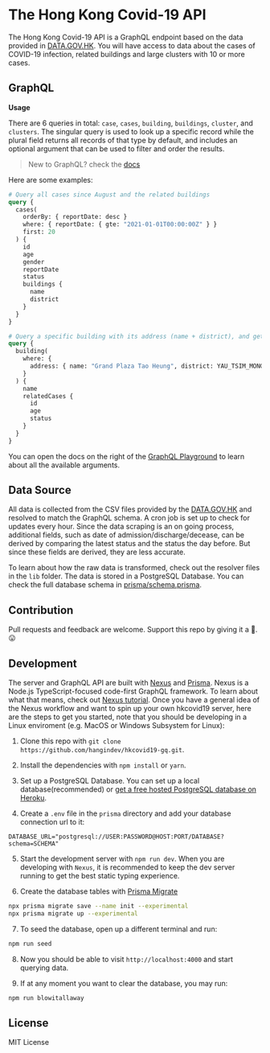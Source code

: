 # The Hong Kong Covid-19 API

The Hong Kong Covid-19 API is a GraphQL endpoint based on the data provided in [DATA.GOV.HK](https://data.gov.hk/en-data/dataset/hk-dh-chpsebcddr-novel-infectious-agent). You will have access to data about the cases of COVID-19 infection, related buildings and large clusters with 10 or more cases.

## GraphQL

**Usage**

There are 6 queries in total: `case`, `cases`, `building`, `buildings`, `cluster`, and `clusters`.
The singular query is used to look up a specific record while the plural field returns all records of that type by default, and includes an optional argument that can be used to filter and order the results.

> New to GraphQL? check the [docs](https://graphql.org/learn/)

Here are some examples:

```graphql
# Query all cases since August and the related buildings
query {
  cases(
    orderBy: { reportDate: desc }
    where: { reportDate: { gte: "2021-01-01T00:00:00Z" } }
    first: 20
  ) {
    id
    age
    gender
    reportDate
    status
    buildings {
      name
      district
    }
  }
}
```

```graphql
# Query a specific building with its address (name + district), and get all the relatedCases
query {
  building(
    where: {
      address: { name: "Grand Plaza Tao Heung", district: YAU_TSIM_MONG }
    }
  ) {
    name
    relatedCases {
      id
      age
      status
    }
  }
}
```

You can open the docs on the right of the [GraphQL Playground](https://hkcovid19.gq) to learn about all the available arguments.

## Data Source

All data is collected from the CSV files provided by the [DATA.GOV.HK](https://data.gov.hk/en-data/dataset/hk-dh-chpsebcddr-novel-infectious-agent) and resolved to match the GraphQL schema.
A cron job is set up to check for updates every hour. Since the data scraping is an on going process, additional fields, such as date of admission/discharge/decease, can be derived by comparing the latest status and the status the day before. But since these fields are derived, they are less accurate.

To learn about how the raw data is transformed, check out the resolver files in the `lib` folder. The data is stored in a PostgreSQL Database. You can check the full database schema in [prisma/schema.prisma](https://github.com/hangindev/hkcovid19-gq/blob/master/prisma/schema.prisma).

## Contribution

Pull requests and feedback are welcome. Support this repo by giving it a 🌟. 😛

## Development

The server and GraphQL API are built with [Nexus](https://nexusjs.org/) and [Prisma](https://www.prisma.io/). Nexus is a Node.js TypeScript-focused code-first GraphQL framework. To learn about what that means, check out [Nexus tutorial](https://nexusjs.org/).
Once you have a general idea of the Nexus workflow and want to spin up your own hkcovid19 server, here are the steps to get you started, note that you should be developing in a Linux enviroment (e.g. MacOS or Windows Subsystem for Linux):

1. Clone this repo with `git clone https://github.com/hangindev/hkcovid19-gq.git`.

2. Install the dependencies with `npm install` or `yarn`.

3. Set up a PostgreSQL Database. You can set up a local database(recommended) or [get a free hosted PostgreSQL database on Heroku](https://dev.to/prisma/how-to-setup-a-free-postgresql-database-on-heroku-1dc1).

4. Create a `.env` file in the `prisma` directory and add your database connection url to it:

```
DATABASE_URL="postgresql://USER:PASSWORD@HOST:PORT/DATABASE?schema=SCHEMA"
```

5. Start the development server with `npm run dev`. When you are developing with `Nexus`, it is recommended to keep the dev server running to get the best static typing experience.

6. Create the database tables with [Prisma Migrate](https://www.prisma.io/docs/getting-started/setup-prisma/start-from-scratch-prisma-migrate-typescript-postgres#create-database-tables-with-prisma-migrate)

```sh
npx prisma migrate save --name init --experimental
npx prisma migrate up --experimental
```

7. To seed the database, open up a different terminal and run:

```sh
npm run seed
```

8. Now you should be able to visit `http://localhost:4000` and start querying data.

9. If at any moment you want to clear the database, you may run:

```sh
npm run blowitallaway
```

## License

MIT License
